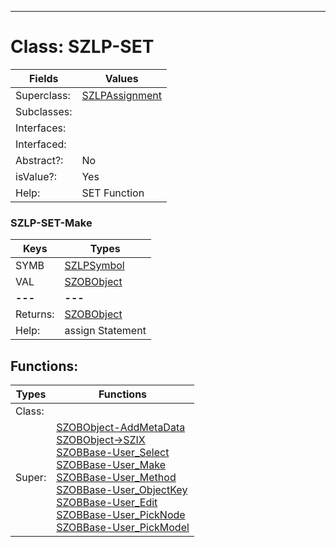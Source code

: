 ---------

# Class:	SZLP-SET

| Fields | Values |
| --------- | --------- |
| Superclass: | [SZLPAssignment](SZLPAssignment.html) |
| Subclasses: |  |
| Interfaces: |  |
| Interfaced: |  |
| Abstract?: | No |
| isValue?: | Yes |
| Help: | SET Function |

### SZLP-SET-Make

| Keys | Types |
| --------- | --------- |
| SYMB | [SZLPSymbol](SZLPSymbol.html) |
| VAL | [SZOBObject](SZOBObject.html) |
| **---** | **---** |
| Returns: | [SZOBObject](SZOBObject.html) |
| Help: | assign Statement |


## Functions:

| Types | Functions |
| --------- | --------- |
| Class: |  |
| Super: | [SZOBObject-AddMetaData](SZOBObject.html) <br> [SZOBObject->SZIX](SZOBObject.html) <br> [SZOBBase-User_Select](SZOBBase.html) <br> [SZOBBase-User_Make](SZOBBase.html) <br> [SZOBBase-User_Method](SZOBBase.html) <br> [SZOBBase-User_ObjectKey](SZOBBase.html) <br> [SZOBBase-User_Edit](SZOBBase.html) <br> [SZOBBase-User_PickNode](SZOBBase.html) <br> [SZOBBase-User_PickModel](SZOBBase.html) |


